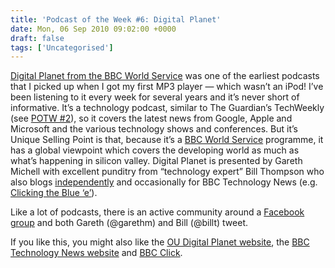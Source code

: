 ```yaml
---
title: 'Podcast of the Week #6: Digital Planet'
date: Mon, 06 Sep 2010 09:02:00 +0000
draft: false
tags: ['Uncategorised']
---
```


[Digital Planet from the BBC World Service](http://www.bbc.co.uk/worldservice/science/2009/03/000000_digital_planet.shtml) was one of the earliest podcasts that I picked up when I got my first MP3 player — which wasn’t an iPod! I’ve been listening to it every week for several years and it’s never short of informative. It’s a technology podcast, similar to The Guardian’s TechWeekly (see [POTW #2](http://blog.cpjobling.org/2010/08/podcast-of-week-2-tech-weekly.html)), so it covers the latest news from Google, Apple and Microsoft and the various technology shows and conferences. But it’s Unique Selling Point is that, because it’s a [BBC World Service](http://www.bbc.co.uk/worldservice/) programme, it has a global viewpoint which covers the developing world as much as what’s happening in silicon valley. Digital Planet is presented by Gareth Michell with excellent punditry from “technology expert” Bill Thompson who also blogs [independently](http://www.thebillblog.com/billblog/) and occasionally for BBC Technology News (e.g. [Clicking the Blue ‘e’](http://www.bbc.co.uk/news/technology-11150367)).

Like a lot of podcasts, there is an active community around a [Facebook group](http://www.facebook.com/group.php?gid=4287320286) and both Gareth (@garethm) and Bill (@billt) tweet.

If you like this, you might also like the [OU Digital Planet website](http://www.open2.net/digitalplanet/index.html), the [BBC Technology News website](http://www.bbc.co.uk/news/technology/) and [BBC Click](http://news.bbc.co.uk/1/hi/programmes/click_online/).